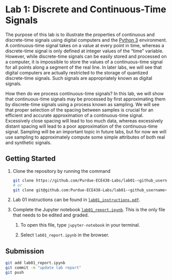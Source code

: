 # Lab 1: Discrete and Continuous-Time Signals

The purpose of this lab is to illustrate the properties of continuous and discrete-time signals using digital computers and the [Python 3](https://www.python.org/) environment. A continuous-time signal takes on a value at every point in time, whereas a discrete-time signal is only defined at integer values of the “time” variable. However, while discrete-time signals can be easily stored and processed on a computer, it is impossible to store the values of a continuous-time signal for all points along a segment of the real line. In later labs, we will see that digital computers are actually restricted to the storage of quantized discrete-time signals. Such signals are appropriately known as digital signals.

How then do we process continuous-time signals? In this lab, we will show that continuous-time signals may be processed by first approximating them by discrete-time signals using a process known as sampling. We will see that proper selection of the spacing between samples is crucial for an efficient and accurate approximation of a continuous-time signal. Excessively close spacing will lead to too much data, whereas excessively distant spacing will lead to a poor approximation of the continuous-time signal. Sampling will be an important topic in future labs, but for now we will use sampling to approximately compute some simple attributes of both real and synthetic signals.

## Getting Started

1. Clone the repository by running the command

    ```bash
    git clone https://github.com/Purdue-ECE438-Labs/lab01-<github_username>.git  # using web URL
    # or
    git clone git@github.com:Purdue-ECE438-Labs/lab01-<github_username>.git  # using SSH
    ```

2. Lab 01 instructions can be found in [`lab01_instructions.pdf`](lab01_instructions.pdf).

3. Complete the Jupyter notebook [`lab01_report.ipynb`](lab01_report.ipynb). This is the only file that needs to be edited and graded.
   1. To open this file, type `jupyter-notebook` in your terminal.

   2. Select `lab01_report.ipynb` in the browser.

## Submission

```bash
git add lab01_report.ipynb
git commit -m "update lab report"
git push
```
